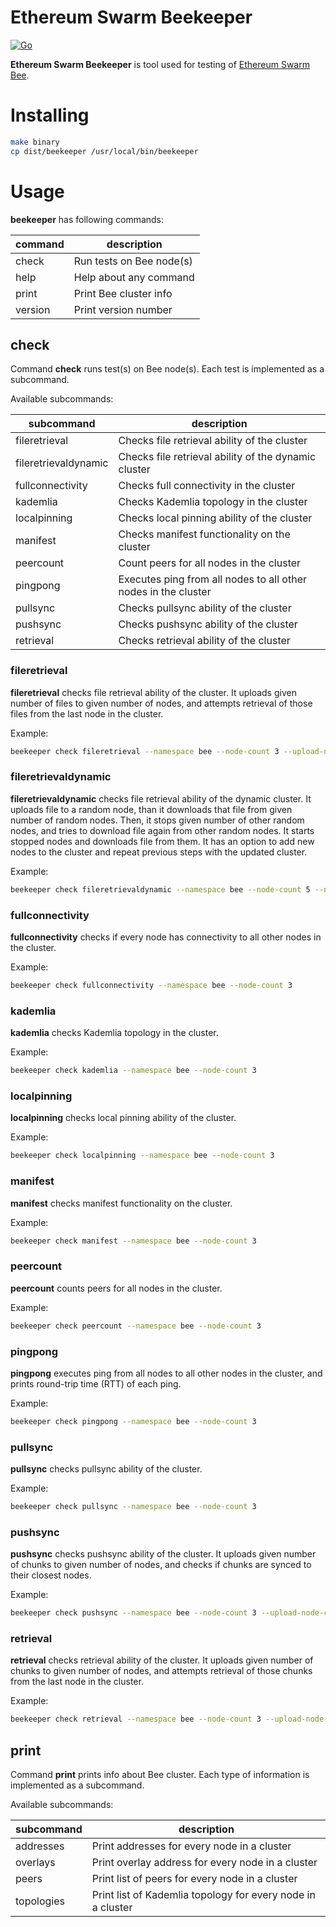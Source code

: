 # Ethereum Swarm Beekeeper

[![Go](https://github.com/ethersphere/beekeeper/workflows/Go/badge.svg)](https://github.com/ethersphere/beekeeper/actions)

**Ethereum Swarm Beekeeper** is tool used for testing of [Ethereum Swarm Bee](https://github.com/ethersphere/bee).

# Installing

```bash
make binary
cp dist/beekeeper /usr/local/bin/beekeeper
```

# Usage

**beekeeper** has following commands:

|command|description|
|-------|-----------|
| check | Run tests on Bee node(s) |
| help | Help about any command |
| print | Print Bee cluster info |
| version | Print version number |

## check

Command **check** runs test(s) on Bee node(s).
 Each test is implemented as a subcommand.

Available subcommands:

|subcommand|description|
|----------|-----------|
| fileretrieval | Checks file retrieval ability of the cluster |
| fileretrievaldynamic | Checks file retrieval ability of the dynamic cluster |
| fullconnectivity | Checks full connectivity in the cluster |
| kademlia | Checks Kademlia topology in the cluster |
| localpinning | Checks local pinning ability of the cluster |
| manifest | Checks manifest functionality on the cluster |
| peercount | Count peers for all nodes in the cluster |
| pingpong | Executes ping from all nodes to all other nodes in the cluster |
| pullsync | Checks pullsync ability of the cluster |
| pushsync | Checks pushsync ability of the cluster |
| retrieval | Checks retrieval ability of the cluster |

### fileretrieval

**fileretrieval** checks file retrieval ability of the cluster.
It uploads given number of files to given number of nodes, 
and attempts retrieval of those files from the last node in the cluster.

Example:
```bash
beekeeper check fileretrieval --namespace bee --node-count 3 --upload-node-count 2 --files-per-node 4 --file-size 1048576
```

### fileretrievaldynamic

**fileretrievaldynamic** checks file retrieval ability of the dynamic cluster. It uploads file to a random node, than it downloads that file from given number of random nodes. Then, it stops given number of other random nodes, and tries to download file again from other random nodes. It starts stopped nodes and downloads file from them.
It has an option to add new nodes to the cluster and repeat previous steps with the updated cluster.

Example:
```bash
beekeeper check fileretrievaldynamic --namespace bee --node-count 5 --new-node-count 3 --kubeconfig /Users/<user>/.kube/config 
```

### fullconnectivity

**fullconnectivity** checks if every node has connectivity to all other nodes in the cluster.

Example:
```bash
beekeeper check fullconnectivity --namespace bee --node-count 3
```

### kademlia

**kademlia** checks Kademlia topology in the cluster.

Example:
```bash
beekeeper check kademlia --namespace bee --node-count 3
```

### localpinning

**localpinning** checks local pinning ability of the cluster.

Example:
```bash
beekeeper check localpinning --namespace bee --node-count 3
```

### manifest

**manifest** checks manifest functionality on the cluster.

Example:
```bash
beekeeper check manifest --namespace bee --node-count 3
```

### peercount

**peercount** counts peers for all nodes in the cluster.

Example:
```bash
beekeeper check peercount --namespace bee --node-count 3
```

### pingpong

**pingpong** executes ping from all nodes to all other nodes in the cluster,
and prints round-trip time (RTT) of each ping.

Example:
```bash
beekeeper check pingpong --namespace bee --node-count 3
```

### pullsync

**pullsync** checks pullsync ability of the cluster.

Example:
```bash
beekeeper check pullsync --namespace bee --node-count 3
```

### pushsync

**pushsync** checks pushsync ability of the cluster.
It uploads given number of chunks to given number of nodes, and checks if chunks are synced to their closest nodes.

Example:
```bash
beekeeper check pushsync --namespace bee --node-count 3 --upload-node-count 2 --chunks-per-node 4
```

### retrieval

**retrieval** checks retrieval ability of the cluster.
It uploads given number of chunks to given number of nodes, 
and attempts retrieval of those chunks from the last node in the cluster.

Example:
```bash
beekeeper check retrieval --namespace bee --node-count 3 --upload-node-count 2 --chunks-per-node 4
```

## print

Command **print** prints info about Bee cluster.
 Each type of information is implemented as a subcommand.

Available subcommands:

|subcommand|description|
|----------|-----------|
| addresses | Print addresses for every node in a cluster |
| overlays | Print overlay address for every node in a cluster |
| peers | Print list of peers for every node in a cluster |
| topologies | Print list of Kademlia topology for every node in a cluster |
